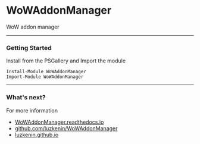 # WoWAddonManager

WoW addon manager

---

### Getting Started

Install from the PSGallery and Import the module

    Install-Module WoWAddonManager
    Import-Module WoWAddonManager

---

### What's next?

For more information

* [WoWAddonManager.readthedocs.io](http://WoWAddonManager.readthedocs.io)
* [github.com/luzkenin/WoWAddonManager](https://github.com/luzkenin/WoWAddonManager)
* [luzkenin.github.io](https://luzkenin.github.io)

